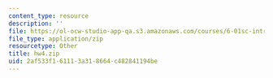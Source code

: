 ```yaml
---
content_type: resource
description: ''
file: https://ol-ocw-studio-app-qa.s3.amazonaws.com/courses/6-01sc-introduction-to-electrical-engineering-and-computer-science-i-spring-2011/2af533f161113a318664c482841194be_hw4.zip
file_type: application/zip
resourcetype: Other
title: hw4.zip
uid: 2af533f1-6111-3a31-8664-c482841194be
---
```


